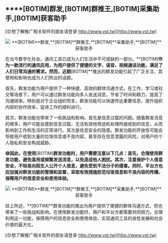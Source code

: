 ## ****[BOTIM]**群发,**[BOTIM]**群推王,**[BOTIM]**采集助手,**[BOTIM]**获客助手**

[😍想了解推广相关软件的朋友请登录 http://www.vst.tw](http://www.vst.tw)

 <center><img src="https://vst.tw/MP4/tuiguang/png/3.png" alt="**[BOTIM]**群发,**[BOTIM]**群推王,**[BOTIM]**采集助手,**[BOTIM]**获客助手"></center>

在当今数字化社会，通讯工具已成为人们生活中不可或缺的一部分。**[BOTIM]**作为一款流行的通讯应用，为用户提供了便捷的文字、语音、视频通话功能，满足了人们日常沟通的需求。然而，近期**[BOTIM]**推出的群发功能引起了广泛关注，其使用和影响也成为人们热议的话题。

首先，群发功能为用户提供了一种快捷、高效的群体沟通方式。在工作、学习或社交等场景下，用户可以通过群发功能向多人发送消息，节省了时间和精力，提高了沟通效率。特别是对于企业组织而言，群发功能可以快速传达重要信息，提升组织内部的协作效率，促进工作的顺利进行。

其次，群发功能也带来了一些挑战和影响。首先是信息过载的问题。随着群发消息的增多，用户可能会感到信息过载，无法有效地筛选和处理所接收到的信息，从而影响到工作和生活的正常进行。其次是信息安全的隐患。群发功能的开放性可能会导致用户收到大量的垃圾信息或不良内容，甚至存在信息泄露的风险，对用户的个人隐私和安全构成威胁。

**😄因此，在使用**[BOTIM]**群发功能时，用户需要注意以下几点：首先，合理使用群发功能，避免滥用或频繁发送消息，以免造成他人困扰。其次，注意保护个人信息安全，不轻易向陌生人公开个人信息，避免受到不法分子的侵害。同时，平台方也应加强对群发功能的管理和监督，采取有效措施防范垃圾信息和不良内容的传播，保障用户的信息安全和使用体验。**

 <center><img src="https://vst.tw/MP4/tuiguang/png/5.png" alt="**[BOTIM]**群发,**[BOTIM]**群推王,**[BOTIM]**采集助手,**[BOTIM]**获客助手"></center>

综上所述，**[BOTIM]**群发功能的推出为用户提供了便捷的群体沟通方式，但也带来了一些挑战和影响。在使用群发功能时，用户和平台方都需要共同努力，合理利用这一功能，保障用户的信息安全和使用体验，实现通讯工具的良性发展和社会价值的最大化。

[😍想了解推广相关软件的朋友请登录 http://www.vst.tw](http://www.vst.tw)



